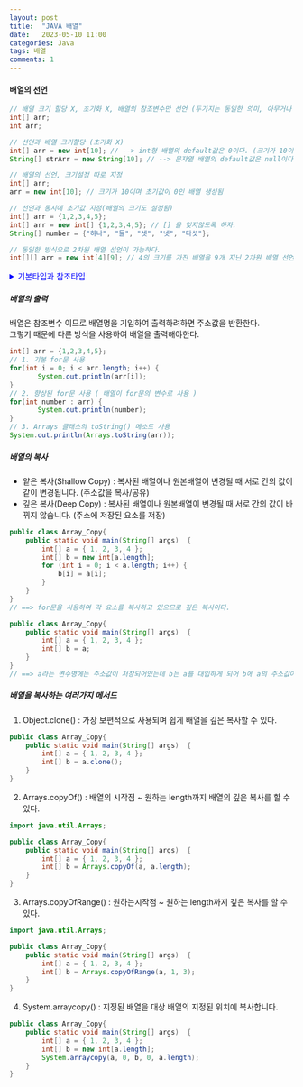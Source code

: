 ```yaml
---
layout: post
title:  "JAVA 배열"
date:   2023-05-10 11:00
categories: Java
tags: 배열  
comments: 1
---
```


#### 배열의 선언
```java
// 배열 크기 할당 X, 초기화 X, 배열의 참조변수만 선언 (두가지는 동일한 의미, 아무거나 사용)
int[] arr;
int arr;

// 선언과 배열 크기할당 (초기화 X)
int[] arr = new int[10]; // --> int형 배열의 default값은 0이다. (크기가 10이며 초기값이 0인 배열 생성됨)		
String[] strArr = new String[10]; // --> 문자열 배열의 default값은 null이다. (크기가 10이며 초기값이 null인 배열 생성됨)		

// 배열의 선언, 크기설정 따로 지정
int[] arr;
arr = new int[10]; // 크기가 10이며 초기값이 0인 배열 생성됨

// 선언과 동시에 초기값 지정(배열의 크기도 설정됨)
int[] arr = {1,2,3,4,5};
int[] arr = new int[] {1,2,3,4,5}; // [] 을 잊지않도록 하자.
String[] number = {"하나", "둘", "셋", "넷", "다섯"};

// 동일한 방식으로 2차원 배열 선언이 가능하다.
int[][] arr = new int[4][9]; // 4의 크기를 가진 배열을 9개 지닌 2차원 배열 선언 (마찬가지로 초기값은 0으로 설정됨)

```

<details>
<summary style="color:blue;">기본타입과 참조타입</summary><!-- summary 아래 한칸 공백 필요 -->

기본 타입 : byte, char, short, int, long, float <br>
참조 타입 : 배열, 열거, 클래스, 인터페이스 <br>
! 기본타입은 실제값을 변수에 저장하지만 참조타입은 메모리의 주소값을 변수 안에 저장한다.
</details>


##### 배열의 출력
배열은 참조변수 이므로 배열명을 기입하여 출력하려하면 주소값을 반환한다. <br>
그렇기 때문에 다른 방식을 사용하여 배열을 출력해야한다. <br>

```java
int[] arr = {1,2,3,4,5};
// 1. 기본 for문 사용     
for(int i = 0; i < arr.length; i++) {
       System.out.println(arr[i]);
}
// 2. 향상된 for문 사용 ( 배열이 for문의 변수로 사용 )
for(int number : arr) {
       System.out.println(number);
}
// 3. Arrays 클래스의 toString() 메소드 사용
System.out.println(Arrays.toString(arr));

```

##### 배열의 복사
- 얕은 복사(Shallow Copy) : 복사된 배열이나 원본배열이 변경될 때 서로 간의 값이 같이 변경됩니다. (주소값을 복사/공유)
- 깊은 복사(Deep Copy) : 복사된 배열이나 원본배열이 변경될 때 서로 간의 값이 바뀌지 않습니다. (주소에 저장된 요소를 저장) 

```java
public class Array_Copy{
    public static void main(String[] args)  {
        int[] a = { 1, 2, 3, 4 };
        int[] b = new int[a.length]; 
        for (int i = 0; i < a.length; i++) {
            b[i] = a[i];
        }
    }
}
// ==> for문을 사용하여 각 요소를 복사하고 있으므로 깊은 복사이다.

public class Array_Copy{
    public static void main(String[] args)  {
        int[] a = { 1, 2, 3, 4 };
        int[] b = a;
    }
}
// ==> a라는 변수명에는 주소값이 저장되어있는데 b는 a를 대입하게 되어 b에 a의 주소값이 저장된다. 그러므로 주소값을 공유하게 되고 이는 얕은 복사이다.

```

##### 배열을 복사하는 여러가지 메서드
1. Object.clone() : 가장 보편적으로 사용되며 쉽게 배열을 깊은 복사할 수 있다. 

```java
public class Array_Copy{
    public static void main(String[] args)  {
        int[] a = { 1, 2, 3, 4 };
        int[] b = a.clone();
    }
}
```

2. Arrays.copyOf() : 배열의 시작점 ~ 원하는 length까지 배열의 깊은 복사를 할 수 있다. 

```java
import java.util.Arrays;

public class Array_Copy{
    public static void main(String[] args)  {
        int[] a = { 1, 2, 3, 4 };
        int[] b = Arrays.copyOf(a, a.length);
    }
}
```

3. Arrays.copyOfRange() : 원하는시작점 ~ 원하는 length까지 깊은 복사를 할 수 있다. 

```java
import java.util.Arrays;

public class Array_Copy{
    public static void main(String[] args)  {
        int[] a = { 1, 2, 3, 4 };
        int[] b = Arrays.copyOfRange(a, 1, 3);
    }
}
```

4. System.arraycopy() : 지정된 배열을 대상 배열의 지정된 위치에 복사합니다. 

```java
public class Array_Copy{
    public static void main(String[] args)  {
        int[] a = { 1, 2, 3, 4 };
        int[] b = new int[a.length];
        System.arraycopy(a, 0, b, 0, a.length);
    }
}
```
